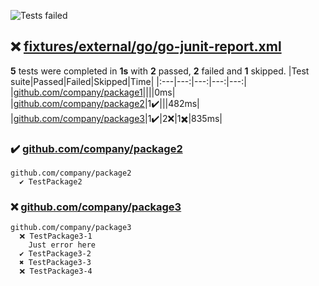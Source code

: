 ![Tests failed](https://img.shields.io/badge/tests-2%20passed%2C%202%20failed%2C%201%20skipped-critical)
## ❌ <a id="user-content-r0" href="#r0">fixtures/external/go/go-junit-report.xml</a>
**5** tests were completed in **1s** with **2** passed, **2** failed and **1** skipped.
|Test suite|Passed|Failed|Skipped|Time|
|:---|---:|---:|---:|---:|
|[github.com/company/package1](#r0s0)||||0ms|
|[github.com/company/package2](#r0s1)|1✔️|||482ms|
|[github.com/company/package3](#r0s2)|1✔️|2❌|1✖️|835ms|
### ✔️ <a id="user-content-r0s1" href="#r0s1">github.com/company/package2</a>
```
github.com/company/package2
  ✔️ TestPackage2
```
### ❌ <a id="user-content-r0s2" href="#r0s2">github.com/company/package3</a>
```
github.com/company/package3
  ❌ TestPackage3-1
	Just error here
  ✔️ TestPackage3-2
  ✖️ TestPackage3-3
  ❌ TestPackage3-4
```